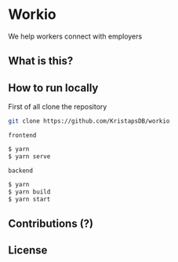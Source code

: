 # Workio

We help workers connect with employers

## What is this?

## How to run locally

First of all clone the repository

```bash
git clone https://github.com/KristapsDB/workio
```

`frontend`

```bash
$ yarn
$ yarn serve
```

`backend`

```bash
$ yarn
$ yarn build
$ yarn start
```

## Contributions (?)

## License
